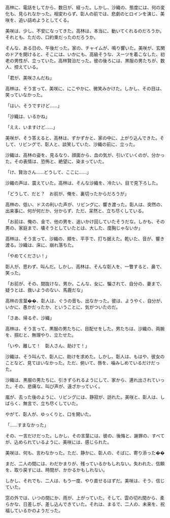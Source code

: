
高林に、電話をしてから、数日が、経った。しかし、沙織の、態度には、何の変化も、見られなかった。相変わらず、彰人の前では、悲劇のヒロインを演じ、美咲を、追い詰めようとしてくる。

美咲は、少し、不安になってきた。高林は、本当に、動いてくれるのだろうか。それとも、ただの、口約束だったのだろうか。

そんな、ある日の、午後だった。家の、チャイムが、鳴り響いた。美咲が、玄関のドアを開けると、そこには、いかにも、高級そうな、スーツを着こなした、初老の男性が、立っていた。高林賢治だった。彼の後ろには、黒服の男たちが、数人、控えている。

「君が、美咲さんだね」

高林は、そう言って、美咲に、にこやかに、微笑みかけた。しかし、その目は、笑っていなかった。

「はい、そうですけど……」

「沙織は、いるかね」

「ええ、いますけど……」

美咲が、そう答えると、高林は、ずかずかと、家の中に、上がり込んできた。そして、リビングで、彰人と、談笑していた、沙織の前に、立った。

沙織は、高林の姿を、見るなり、顔面から、血の気が、引いていくのが、分かった。その表情は、恐怖と、絶望に、染まっていた。

「け、賢治さん……どうして、ここに……」

沙織の声は、震えていた。高林は、そんな沙織を、冷たい、目で見下ろした。

「どうして、だと？　お前が、俺を、裏切ったからだろうが」

高林の、低い、ドスの利いた声が、リビングに、響き渡った。彰人は、突然の、出来事に、何が何だか、分からず、ただ、呆然と、立ち尽くしている。

「お前は、俺の、金で、他の男を、追いかけ回していたそうだな。しかも、その男の、家庭まで、壊そうとしていたとは、大した、度胸じゃないか」

高林は、そう言って、沙織の、頬を、平手で、打ち据えた。乾いた、音が、響き渡る。沙織は、床に、崩れ落ちた。

「やめてください！」

彰人が、思わず、叫んだ。しかし、高林は、そんな彰人を、一瞥すると、鼻で、笑った。

「お前が、その、間抜けな、男か。こんな、女に、騙されて、自分の、妻まで、疑うとは、救いようのない、馬鹿だな」

高林の言葉��、彰人は、ぐうの音も、出なかった。彼は、ようやく、自分が、いかに、愚かだったか、ということに、気がついたのだ。

「さあ、帰るぞ、沙織」

高林は、そう言って、黒服の男たちに、目配せをした。男たちは、沙織の、両腕を、掴むと、無理やり、立たせた。

「いや、離して！　彰人さん、助けて！」

沙織は、そう叫んで、彰人に、助けを求めた。しかし、彰人は、もはや、彼女のことなど、見てはいなかった。ただ、俯いて、唇を、噛みしめているだけだった。

沙織は、黒服の男たちに、引きずられるようにして、家から、連れ出されていった。その、悲痛な、叫び声が、遠ざかっていく。

嵐が、去った後のように、リビングには、静寂が、訪れた。美咲と、彰人は、しばらく、無言で、立ち尽くしていた。

やがて、彰人が、ゆっくりと、口を開いた。

「……すまなかった」

その、一言だけだった。しかし、その言葉には、彼の、後悔と、謝罪の、すべてが、込められているように、美咲には、感じられた。

美咲は、何も、言わなかった。ただ、静かに、彰人の、そばに、寄り添った��

まだ、二人の間には、わだかまりが、残っているかもしれない。失われた、信頼を、取り戻すには、時間が、かかるかもしれない。

しかし、それでも、二人は、もう一度、やり直せるはずだ。美咲は、そう、信じていた。

窓の外では、いつの間にか、雨が、上がっていた。そして、雲の切れ間から、柔らかな、日差しが、差し込んできていた。それは、まるで、二人の、未来を、祝福しているかのようだった。
